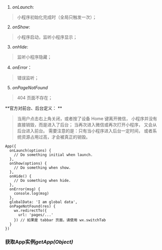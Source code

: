 
1. *onLaunch*: 

> 小程序初始化完成时（全局只触发一次）；

2. *onShow*: 

> 小程序启动，监听小程序显示；

3. *onHide*: 

> 监听小程序隐藏；

4. *onError*： 

> 错误监听；

5. *onPageNotFound*

> 404 页面不存在；


**官方对前台、后台定义： **

> 当用户点击右上角关闭，或者按了设备 Home 键离开微信，
小程序并没有直接销毁，而是进入了后台；
当再次进入微信或再次打开小程序，
又会从后台进入前台。
需要注意的是：只有当小程序进入后台一定时间，
或者系统资源占用过高，才会被真正的销毁。


```
App({
  onLaunch(options) {
    // Do something initial when launch.
  },
  onShow(options) {
    // Do something when show.
  },
  onHide() {
    // Do something when hide.
  },
  onError(msg) {
    console.log(msg)
  },
  globalData: 'I am global data',
  onPageNotFound(res) {
    wx.redirectTo({
      url: 'pages/...'
    }) // 如果是 tabbar 页面，请使用 wx.switchTab
  }
})
```

### 获取App实例*getApp(Object)*

```

```

